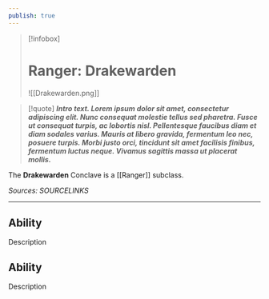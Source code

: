 ```yaml
---
publish: true
---
```

> [!infobox]
> # Ranger: Drakewarden
> ![[Drakewarden.png]]

> [!quote]
> **_Intro text. Lorem ipsum dolor sit amet, consectetur adipiscing elit. Nunc consequat molestie tellus sed pharetra. Fusce ut consequat turpis, ac lobortis nisl. Pellentesque faucibus diam et diam sodales varius. Mauris at libero gravida, fermentum leo nec, posuere turpis. Morbi justo orci, tincidunt sit amet facilisis finibus, fermentum luctus neque. Vivamus sagittis massa ut placerat mollis._**

The **Drakewarden** Conclave is a [[Ranger]] subclass.

*Sources: SOURCELINKS*
***
## Ability
Description
## Ability
Description